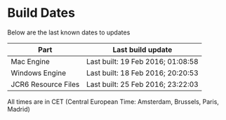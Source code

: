 # Build Dates

Below are the last known dates to updates

Part | Last build update
-----|-----
Mac Engine | Last built: 19 Feb 2016; 01:08:58
Windows Engine | Last built: 18 Feb 2016; 20:20:53
JCR6 Resource Files | Last built: 25 Feb 2016; 23:22:03
All times are in CET (Central European Time: Amsterdam, Brussels, Paris, Madrid)



